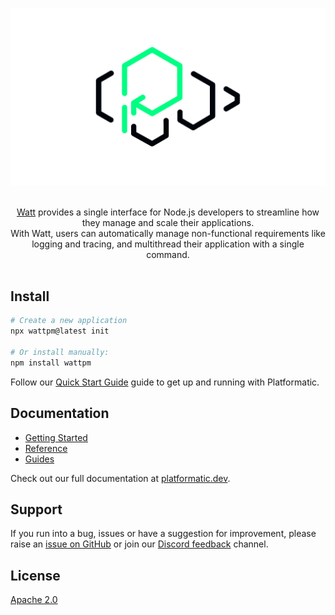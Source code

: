 ![The Platformatic logo](https://github.com/platformatic/platformatic/raw/HEAD/assets/banner-light.png 'The Platformatic logo')

<p align="center">
  <br/>
  <a href="https://platformatic.dev/watt">Watt</a> provides a single interface for Node.js developers to streamline how they manage and scale their applications.
  <br/>
  With Watt, users can automatically manage non-functional requirements like logging and tracing, and multithread their application with a single command.
  <br/><br/>
</p>

## Install

```bash
# Create a new application
npx wattpm@latest init

# Or install manually:
npm install wattpm
```

Follow our [Quick Start Guide](https://platformatic.dev/docs/getting-started/quick-start-watt)
guide to get up and running with Platformatic.

## Documentation

- [Getting Started](https://docs.platformatic.dev/docs/getting-started/quick-start-watt)
- [Reference](https://platformatic.dev/docs/watt/overview)
- [Guides](https://platformatic.dev/docs/learn/overview)

Check out our full documentation at [platformatic.dev](https://platformatic.dev).

## Support

If you run into a bug, issues or have a suggestion for improvement, please raise an 
[issue on GitHub](https://github.com/platformatic/platformatic/issues/new) or join our [Discord feedback](https://discord.gg/platformatic) channel.

## License

[Apache 2.0](LICENSE)
